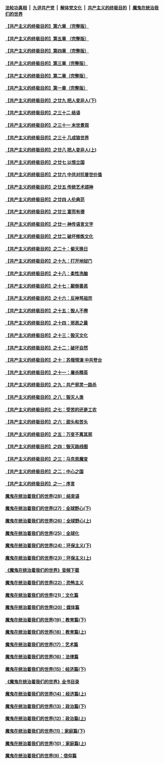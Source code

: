 ####  [法轮功真相](../../../../basic/blob/master/README.md?t=03310130) &nbsp;|&nbsp; [九评共产党](../../../../9ping.md/blob/master/README.md?t=03310130) &nbsp;|&nbsp; [解体党文化](../../../../jtdwh.md/blob/master/README.md?t=03310130)  &nbsp;|&nbsp; [共产主义的终极目的](../../../../gczydzjmd.md/blob/master/README.md?t=03310130) &nbsp;|&nbsp; [魔鬼在统治我们的世界](../../../../mgztzwmdsj.md/blob/master/README.md?t=03310130) 

#### [【共产主义的终极目的】第六章 （完整版）](../pages/nsc422/n11428913.md?t=03310130) 

#### [【共产主义的终极目的】第五章 （完整版）](../pages/nsc422/n11428912.md?t=03310130) 

#### [【共产主义的终极目的】第四章 （完整版）](../pages/nsc422/n11428907.md?t=03310130) 

#### [【共产主义的终极目的】第三章（完整版）](../pages/nsc422/n11428848.md?t=03310130) 

#### [【共产主义的终极目的】第二章（完整版）](../pages/nsc422/n11428831.md?t=03310130) 

#### [【共产主义的终极目的】第一章（完整版）](../pages/nsc422/n11417651.md?t=03310130) 

#### [【共产主义的终极目的】之廿九 把人变非人(下)](../pages/nsc422/n11344140.md?t=03310130) 

#### [【共产主义的终极目的】之三十二 结语](../pages/nsc422/n11360535.md?t=03310130) 

#### [【共产主义的终极目的】之三十一 末世景观](../pages/nsc422/n11351129.md?t=03310130) 

#### [【共产主义的终极目的】之三十 几成狼世界](../pages/nsc422/n11348280.md?t=03310130) 

#### [【共产主义的终极目的】之廿八 把人变非人(上)](../pages/nsc422/n11340492.md?t=03310130) 

#### [【共产主义的终极目的】之廿七 以恨立国](../pages/nsc422/n11336944.md?t=03310130) 

#### [【共产主义的终极目的】之廿六 中共对抗普世价值](../pages/nsc422/n11324785.md?t=03310130) 

#### [【共产主义的终极目的】之廿五 传统艺术颂神](../pages/nsc422/n11296396.md?t=03310130) 

#### [【共产主义的终极目的】之廿四 人伦典范](../pages/nsc422/n11296397.md?t=03310130) 

#### [【共产主义的终极目的】之廿三 富而有德](../pages/nsc422/n11283598.md?t=03310130) 

#### [【共产主义的终极目的】之廿一 神传语言文字](../pages/nsc422/n11263265.md?t=03310130) 

#### [【共产主义的终极目的】之廿二 破坏修炼文化](../pages/nsc422/n11245728.md?t=03310130) 

#### [【共产主义的终极目的】之二十：偷天换日](../pages/nsc422/n11238846.md?t=03310130) 

#### [【共产主义的终极目的】之十九：打开地狱门](../pages/nsc422/n11206376.md?t=03310130) 

#### [【共产主义的终极目的】之十八：柔性洗脑](../pages/nsc422/n11199994.md?t=03310130) 

#### [【共产主义的终极目的】之十七：颠倒善恶](../pages/nsc422/n11179782.md?t=03310130) 

#### [【共产主义的终极目的】之十六：反神骂祖宗](../pages/nsc422/n11166798.md?t=03310130) 

#### [【共产主义的终极目的】之十五：毁人不倦](../pages/nsc422/n11166792.md?t=03310130) 

#### [【共产主义的终极目的】之十四：邪恶之最](../pages/nsc422/n11150249.md?t=03310130) 

#### [【共产主义的终极目的】之十三：毁灭文化](../pages/nsc422/n11135227.md?t=03310130) 

#### [【共产主义的终极目的】之十二：破坏自然](../pages/nsc422/n11135214.md?t=03310130) 

#### [【共产主义的终极目的】之十：苏俄预演 中共登台](../pages/nsc422/n11118424.md?t=03310130) 

#### [【共产主义的终极目的】之十一：屠杀精英](../pages/nsc422/n11118442.md?t=03310130) 

#### [【共产主义的终极目的】之九：共产邪灵一路杀](../pages/nsc422/n11114139.md?t=03310130) 

#### [【共产主义的终极目的】之八：毁灭人类](../pages/nsc422/n11108503.md?t=03310130) 

#### [【共产主义的终极目的】之七：受苦的还是工农](../pages/nsc422/n11101809.md?t=03310130) 

#### [【共产主义的终极目的】之六：甜头和苦头](../pages/nsc422/n11096971.md?t=03310130) 

#### [【共产主义的终极目的】之五：万变不离其邪](../pages/nsc422/n11091285.md?t=03310130) 

#### [【共产主义的终极目的】之四：毁灭路线图](../pages/nsc422/n11086284.md?t=03310130) 

#### [【共产主义的终极目的】之三：马克思魔变](../pages/nsc422/n11061941.md?t=03310130) 

#### [【共产主义的终极目的】之二：中心之国](../pages/nsc422/n11047728.md?t=03310130) 

#### [【共产主义的终极目的】之一：序言](../pages/nsc422/n11086077.md?t=03310130) 

#### [魔鬼在统治着我们的世界(28)：结束语](../pages/nsc422/n10936246.md?t=03310130) 

#### [魔鬼在统治着我们的世界(27)：全球野心(下)](../pages/nsc422/n10928319.md?t=03310130) 

#### [魔鬼在统治着我们的世界(26)：全球野心(上)](../pages/nsc422/n10900318.md?t=03310130) 

#### [魔鬼在统治着我们的世界(25)：全球化](../pages/nsc422/n10788205.md?t=03310130) 

#### [魔鬼在统治着我们的世界(24)：环保主义(下)](../pages/nsc422/n10695307.md?t=03310130) 

#### [魔鬼在统治着我们的世界(23)：环保主义(上)](../pages/nsc422/n10688613.md?t=03310130) 

#### [《魔鬼在统治着我们的世界》音频下载](../pages/nsc422/n10635553.md?t=03310130) 

#### [魔鬼在统治着我们的世界(22)：恐怖主义](../pages/nsc422/n10614727.md?t=03310130) 

#### [魔鬼在统治着我们的世界(21)：文化篇](../pages/nsc422/n10597706.md?t=03310130) 

#### [魔鬼在统治着我们的世界(20)：媒体篇](../pages/nsc422/n10586579.md?t=03310130) 

#### [魔鬼在统治着我们的世界(19)：教育篇(下)](../pages/nsc422/n10564808.md?t=03310130) 

#### [魔鬼在统治着我们的世界(18)：教育篇(上)](../pages/nsc422/n10526970.md?t=03310130) 

#### [魔鬼在统治着我们的世界(17)：艺术篇](../pages/nsc422/n10499093.md?t=03310130) 

#### [魔鬼在统治着我们的世界(16)：法律篇](../pages/nsc422/n10485969.md?t=03310130) 

#### [魔鬼在统治着我们的世界(15)：经济篇(下)](../pages/nsc422/n10469975.md?t=03310130) 

#### [《魔鬼在统治着我们的世界》全书目录](../pages/nsc422/n10464261.md?t=03310130) 

#### [魔鬼在统治着我们的世界(14)：经济篇(上)](../pages/nsc422/n10457370.md?t=03310130) 

#### [魔鬼在统治着我们的世界(13)：政治篇(下)](../pages/nsc422/n10448270.md?t=03310130) 

#### [魔鬼在统治着我们的世界(12)：政治篇(上)](../pages/nsc422/n10444576.md?t=03310130) 

#### [魔鬼在统治着我们的世界(11)：家庭篇(下)](../pages/nsc422/n10440961.md?t=03310130) 

#### [魔鬼在统治着我们的世界(10)：家庭篇(上)](../pages/nsc422/n10435448.md?t=03310130) 

#### [魔鬼在统治着我们的世界(9)：信仰篇](../pages/nsc422/n10432159.md?t=03310130) 

